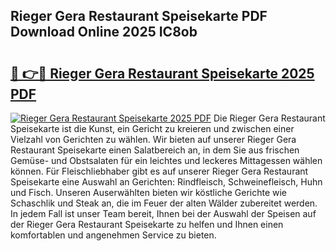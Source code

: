 ## Rieger Gera Restaurant Speisekarte PDF Download Online 2025 IC8ob

# <h2><a href="http://gc6eb97.nevu.top/?p=Rieger+Gera+Restaurant+Speisekarte">🔗 👉🔴 Rieger Gera Restaurant Speisekarte 2025 PDF</a></h2>

[![Rieger Gera Restaurant Speisekarte 2025 PDF](https://i.imgur.com/dBaPXMq.png)](http://gc6eb97.nevu.top/?p=Rieger+Gera+Restaurant+Speisekarte)
Die Rieger Gera Restaurant Speisekarte ist die Kunst, ein Gericht zu kreieren und zwischen einer Vielzahl von Gerichten zu wählen. Wir bieten auf unserer Rieger Gera Restaurant Speisekarte einen Salatbereich an, in dem Sie aus frischen Gemüse- und Obstsalaten für ein leichtes und leckeres Mittagessen wählen können. Für Fleischliebhaber gibt es auf unserer Rieger Gera Restaurant Speisekarte eine Auswahl an Gerichten: Rindfleisch, Schweinefleisch, Huhn und Fisch. Unseren Auserwählten bieten wir köstliche Gerichte wie Schaschlik und Steak an, die im Feuer der alten Wälder zubereitet werden. In jedem Fall ist unser Team bereit, Ihnen bei der Auswahl der Speisen auf der Rieger Gera Restaurant Speisekarte zu helfen und Ihnen einen komfortablen und angenehmen Service zu bieten.
